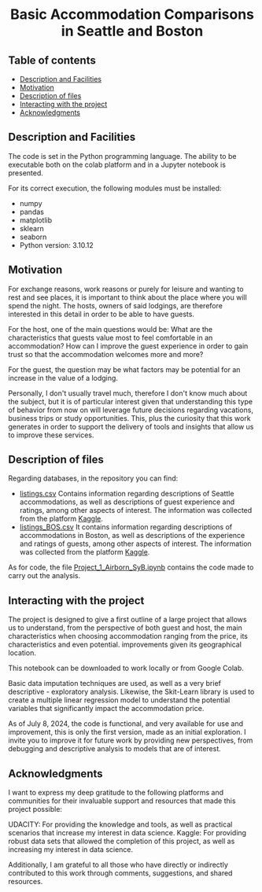 <h1 align="center">Basic Accommodation Comparisons in Seattle and Boston</h1>

## Table of contents

- [Description and Facilities](#Desc-inst)
- [Motivation](#Motivation)
- [Description of files](#Desc-files)
- [Interacting with the project](#Interact)
- [Acknowledgments]("#Acknowledgments)

## Description and Facilities
The code is set in the Python programming language. The ability to be executable both on the colab platform and in a Jupyter notebook is presented.

For its correct execution, the following modules must be installed:
- numpy
- pandas
- matplotlib
- sklearn
- seaborn
- Python version: 3.10.12

## Motivation
For exchange reasons, work reasons or purely for leisure and wanting to rest and see places, it is important to think about the place where you will spend the night. The hosts, owners of said lodgings, are therefore interested in this detail in order to be able to have guests.

For the host, one of the main questions would be: What are the characteristics that guests value most to feel comfortable in an accommodation? How can I improve the guest experience in order to gain trust so that the accommodation welcomes more and more?

For the guest, the question may be what factors may be potential for an increase in the value of a lodging.

Personally, I don't usually travel much, therefore I don't know much about the subject, but it is of particular interest given that understanding this type of behavior from now on will leverage future decisions regarding vacations, business trips or study opportunities. This, plus the curiosity that this work generates in order to support the delivery of tools and insights that allow us to improve these services.

## Description of files
Regarding databases, in the repository you can find:
- [listings.csv](listings.csv) Contains information regarding descriptions of Seattle accommodations, as well as descriptions of guest experience and ratings, among other aspects of interest. The information was collected from the platform [Kaggle](https://www.kaggle.com/datasets/airbnb/seattle/data).
- [listings_BOS.csv](listings_BOS.csv) It contains information regarding descriptions of accommodations in Boston, as well as descriptions of the experience and ratings of guests, among other aspects of interest. The information was collected from the platform [Kaggle](https://www.kaggle.com/datasets/airbnb/boston).

As for code, the file [Project_1_Airborn_SyB.ipynb](https://github.com/jdiazbeta/00_DataSciente_Proj_Rep/blob/a5484dc4ed7933d70d13f0edaa3afb6f213d9cad/Project_1_Airborn_SyB.ipynb) contains the code made to carry out the analysis.

## Interacting with the project
The project is designed to give a first outline of a large project that allows us to understand, from the perspective of both guest and host, the main characteristics when choosing accommodation ranging from the price, its characteristics and even potential. improvements given its geographical location.

This notebook can be downloaded to work locally or from Google Colab.

Basic data imputation techniques are used, as well as a very brief descriptive - exploratory analysis. Likewise, the Skit-Learn library is used to create a multiple linear regression model to understand the potential variables that significantly impact the accommodation price.

As of July 8, 2024, the code is functional, and very available for use and improvement, this is only the first version, made as an initial exploration. I invite you to improve it for future work by providing new perspectives, from debugging and descriptive analysis to models that are of interest.

## Acknowledgments
I want to express my deep gratitude to the following platforms and communities for their invaluable support and resources that made this project possible:

UDACITY: For providing the knowledge and tools, as well as practical scenarios that increase my interest in data science.
Kaggle: For providing robust data sets that allowed the completion of this project, as well as increasing my interest in data science.

Additionally, I am grateful to all those who have directly or indirectly contributed to this work through comments, suggestions, and shared resources.












